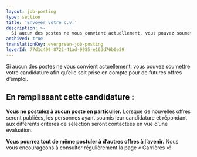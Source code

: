 ```yaml
---
layout: job-posting
type: section
title: 'Envoyer votre c.v.'
description: >-
  Si aucun des postes ne vous convient actuellement, vous pouvez soumettre votre candidature afin qu’elle soit prise en compte pour de futures offres d’emploi. 
archived: true
translationKey: evergreen-job-posting
leverId: 77d1c499-8722-41ad-9985-e163d76b0e39
---
```



Si aucun des postes ne vous convient actuellement, vous pouvez soumettre votre candidature afin qu’elle soit prise en compte pour de futures offres d’emploi. 

## En remplissant cette candidature :

**Vous ne postulez à aucun poste en particulier.** Lorsque de nouvelles offres seront publiées, les personnes ayant soumis leur candidature et répondant aux différents critères de sélection seront contactées en vue d’une évaluation.

**Vous pourrez tout de même postuler à d’autres offres à l’avenir.** Nous vous encourageons à consulter régulièrement la page « Carrières »!